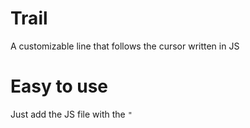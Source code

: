 # Trail
A customizable line that follows the cursor written in JS

# Easy to use
Just add the JS file with the <code>"<script> tag"</code>

